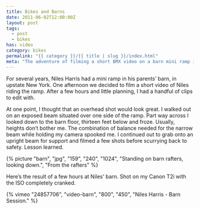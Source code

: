 ```yaml
---
title: Bikes and Barns
date: 2011-06-02T12:00:00Z
layout: post
tags:
  - post
  - bikes
has: video
category: bikes
permalink: "{{ category }}/{{ title | slug }}/index.html"
meta: "The adventure of filming a short BMX video on a barn mini ramp in Upstate New York."
---
```


For several years, Niles Harris had a mini ramp in his parents’ barn, in upstate New York. One afternoon we decided to film a short video of Niles riding the ramp. After a few hours and little planning, I had a handful of clips to edit with.

At one point, I thought that an overhead shot would look great. I walked out on an exposed beam situated over one side of the ramp. Part way across I looked down to the barn floor, thirteen feet below and froze. Usually, heights don’t bother me. The combination of balance needed for the narrow beam while holding my camera spooked me. I continued out to grab onto an upright beam for support and filmed a few shots before scurrying back to safety. Lesson learned.

{% picture "barn", "jpg", "159", "240", "1024", "Standing on barn rafters, looking down.", "From the rafters" %}

Here&rsquo;s the result of a few hours at Niles&rsquo; barn. Shot on my Canon T2i with the ISO completely cranked.

{% vimeo "24857706", "video-barn", "800", "450", "Niles Harris - Barn Session." %}
